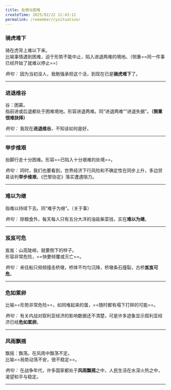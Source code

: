 ```yaml
---
title: 处境与困难
createTime: 2025/02/22 11:43:12
permalink: /remember/cysituation/
---
```


### 骑虎难下

骑在虎背上难以下来。  
比喻事情遇到困难，迫于形势不能中止，陷入进退两难的境地。（侧重==同一件事已经开始了就难以停止==）

_例句：_ 因为当初没人，我勉强承担这个活，到现在已是**骑虎难下**了。

---

### 进退维谷

谷：困窘。  
指前进或后退都处于困难境地。形容进退两难。同“进退两难”“进退失据”。**（侧重很难抉择）**

_例句：_ 我现在**进退维谷**，不知该如何是好。

---

### 举步维艰

抬脚行走十分困难。形容==已陷入十分艰难的处境==。

_例句：_ 同时，我们也要看到，世界经济下行风险和不确定性在同步上升，多边贸易谈判**举步维艰**，《巴黎协定》落实遭遇阻力。

---

### 难以为继

指难以持续下去。同“难乎为继”。（关于事）

_例句：_ 除粮食外，每天每人只有五分大洋的油盐柴菜钱，实在**难以为继**。

---

### 岌岌可危

岌岌：山高陡峭，就要倒下的样子。  
形容非常危险，==快要倾覆或灭亡==。

_例句：_ 来往船只频频撞击桥墩，桥体不均匀沉降，桥墩条石撞裂，古桥**岌岌可危**。

---

### 危如累卵

比喻==形势非常危险==，如同堆起来的蛋，==随时都有塌下打碎的可能==。

_例句：_ 有关内战对叙利亚经济的影响数据还不清楚，可是许多迹象显示叙利亚经济已经**危如累卵**。

---

### 风雨飘摇

飘摇：飘荡。在风雨中飘荡不定。  
比喻==局势动荡不安，很不稳定==。

_例句：_ 在战争年代，许多国家都处于**风雨飘摇**之中，人民生活在水深火热之中，渴望和平与稳定。

---

